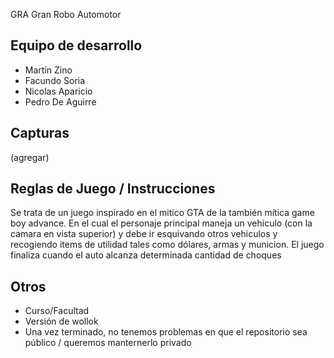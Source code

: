 GRA Gran Robo Automotor

## Equipo de desarrollo

- Martín Zino
- Facundo Soria
- Nicolas Aparicio
- Pedro De Aguirre

## Capturas

(agregar)

## Reglas de Juego / Instrucciones

Se trata de un juego inspirado en el mitico GTA de la también mítica game boy advance. En el cual el personaje principal maneja un vehiculo (con la camara en vista superior) y debe ir esquivando otros vehiculos y recogiendo items de utilidad tales como dólares, armas y municion. El juego finaliza cuando el auto alcanza determinada cantidad de choques


## Otros

- Curso/Facultad
- Versión de wollok
- Una vez terminado, no tenemos problemas en que el repositorio sea público / queremos manternerlo privado
